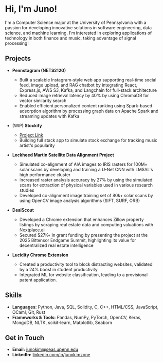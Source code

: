 # Hi, I'm Juno!

I'm a Computer Science major at the University of Pennsylvania with a passion for developing innovative solutions in software engineering, data science, and machine learning. I'm interested in exploring applications of technology in both finance and music, taking advantage of signal processing!

## Projects

- **Pennstagram (NETS2120)**
  - Built a scalable Instagram-style web app supporting real-time social feed, image upload, and RAG chatbot by integrating React, Express.js, AWS S3, Kafka, and Langchain for full-stack architecture
  - Reduced image retrieval latency by 40% by using ChromaDB for vector similarity search
  - Enabled efficient personalized content ranking using Spark-based adsorption algorithm by processing graph data on Apache Spark and streaming updates with Kafka

- (WIP) **Stockify**
  - [Project Link](https://stockify-mocha.vercel.app/)
  - Building full stack app to simulate stock exchange for tracking music artist's popularity

- **Lockheed Martin Satellite Data Alignment Project**
  - Simulated co-alignment of AIA images to IRIS rasters for 100M+ solar scans by developing and training a U-Net CNN with LMSAL's high performance cluster
  - Increased raster analysis accuracy by 27% by using the simulated scans for extraction of physical variables used in various research studies
  - Developed co-alignment image training set of 80k+ solar scans by using OpenCV image analysis algorithms (SIFT, SURF, ORB)

- **DealScout**
  - Developed a Chrome extension that enhances Zillow property listings by scraping real estate data and computing valuations with Nextplace.ai
  - Secured $27K+ in grant funding by presenting the project at the 2025 Bittensor Endgame Summit, highlighting its value for decentralized real estate intelligence

- **Lucidity Chrome Extension**  
  - Created a productivity tool to block distracting websites, validated by a 24% boost in student productivity
  - Integrated ML for website classification, leading to a provisional patent application.

## Skills
- **Languages:** Python, Java, SQL, Solidity, C, C++, HTML/CSS, JavaScript, OCaml, Git, Rust
- **Frameworks & Tools:** Pandas, NumPy, PyTorch, OpenCV, Keras, MongoDB, NLTK, scikit-learn, Matplotlib, Seaborn

## Get in Touch
- **Email:** [junokim@seas.upenn.edu](mailto:junokim@seas.upenn.edu)
- **LinkedIn:** [linkedin.com/in/junokimzone](https://www.linkedin.com/in/junokimzone/)
